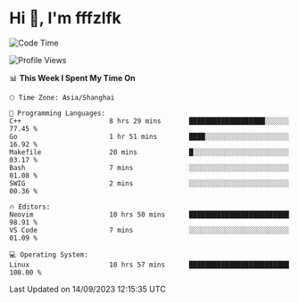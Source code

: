 # Hi 👋, I'm fffzlfk

<!--START_SECTION:waka-->
![Code Time](http://img.shields.io/badge/Code%20Time-404%20hrs%2038%20mins-blue)

![Profile Views](http://img.shields.io/badge/Profile%20Views-0-blue)

📊 **This Week I Spent My Time On** 

```text
🕑︎ Time Zone: Asia/Shanghai

💬 Programming Languages: 
C++                      8 hrs 29 mins       ███████████████████░░░░░░   77.45 % 
Go                       1 hr 51 mins        ████░░░░░░░░░░░░░░░░░░░░░   16.92 % 
Makefile                 20 mins             █░░░░░░░░░░░░░░░░░░░░░░░░   03.17 % 
Bash                     7 mins              ░░░░░░░░░░░░░░░░░░░░░░░░░   01.08 % 
SWIG                     2 mins              ░░░░░░░░░░░░░░░░░░░░░░░░░   00.36 % 

🔥 Editors: 
Neovim                   10 hrs 50 mins      █████████████████████████   98.91 % 
VS Code                  7 mins              ░░░░░░░░░░░░░░░░░░░░░░░░░   01.09 % 

💻 Operating System: 
Linux                    10 hrs 57 mins      █████████████████████████   100.00 % 
```


 Last Updated on 14/09/2023 12:15:35 UTC
<!--END_SECTION:waka-->
